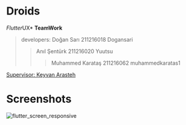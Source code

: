 # Droids

*Flutter*UX* **TeamWork**

>developers:
> Doğan Sarı 211216018 Dogansari
>>Anıl Şentürk 211216020 Yuutsu
>>>Muhammed Karataş 211216062 muhammedkaratas1

[Supervisor: Keyvan Arasteh](https://github.com/keyvanarasteh/)

# Screenshots
![flutter_screen_responsive](https://user-images.githubusercontent.com/115784914/206871114-603c2e43-fcc9-483f-9c4e-8d689980c31a.jpg)
